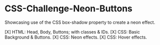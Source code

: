 # CSS-Challenge-Neon-Buttons
Showcasing use of the CSS box-shadow property to create a neon effect. 

[X] HTML: Head, Body, Buttons; with classes & IDs. 
[X] CSS: Basic Background & Buttons.
[X] CSS: Neon effects. 
[X] CSS: Hover effects.
